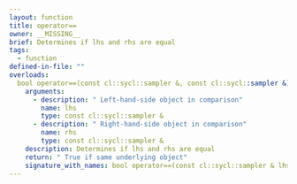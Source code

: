 ```yaml
---
layout: function
title: operator==
owner: __MISSING__
brief: Determines if lhs and rhs are equal
tags:
  - function
defined-in-file: ""
overloads:
  bool operator==(const cl::sycl::sampler &, const cl::sycl::sampler &):
    arguments:
      - description: " Left-hand-side object in comparison"
        name: lhs
        type: const cl::sycl::sampler &
      - description: " Right-hand-side object in comparison"
        name: rhs
        type: const cl::sycl::sampler &
    description: Determines if lhs and rhs are equal
    return: " True if same underlying object"
    signature_with_names: bool operator==(const cl::sycl::sampler & lhs, const cl::sycl::sampler & rhs)
---
```

